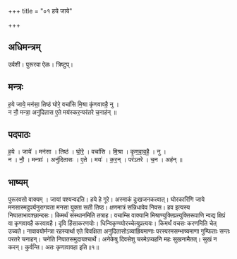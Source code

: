+++
title = "०१ हये जाये"

+++
## अधिमन्त्रम्
उर्वशी। पुरूरवा ऐळः। त्रिष्टुप्।

## मन्त्रः
ह॒ये जाये॒ मन॑सा॒ तिष्ठ॑ घोरे॒ वचां॑सि मि॒श्रा कृ॑णवावहै॒ नु ।  
न नौ॒ मन्त्रा॒ अनु॑दितास ए॒ते मय॑स्कर॒न्पर॑तरे च॒नाह॑न् ॥

## पदपाठः
ह॒ये । जाये॑ । मन॑सा । तिष्ठ॑ । घो॒रे॒ । वचां॑सि । मि॒श्रा । कृ॒ण॒वा॒व॒है॒ । नु ।  
न । नौ॒ । मन्त्राः॑ । अनु॑दितासः । ए॒ते । मयः॑ । क॒र॒न् । पर॑ऽतरे । च॒न । अह॑न् ॥

## भाष्यम्
पुरूरवसो वाक्यम् । जायां पश्यन्वदति। हये हे गूरे। अस्माकं दुःखजनकत्वात्। घोरकारिणि जाये मनसास्मदुपर्यनुरागवता मनसा युक्ता सती तिष्ठ। क्षणमात्रं सन्निधावेव निवस। हव इत्यस्य निघाताभावश्छान्दसः। किमर्थं संस्थानमिति तत्राह। वचाम्सि वाक्यानि मिश्राण्युक्तिप्रत्युक्तिरूपाणि न्वद्य क्षिप्रं वा कृणवावहै करवावहै। दृवि हिंसाकरणयोः। धिन्विकृण्व्योरच्चेत्युप्रत्ययः। किमर्थं वचसः करणमिति चेत् उच्यते। नावावयोर्मन्त्रा रहस्यार्था एते विवक्षिता अनुदितासोऽव्याह्रियमाणाः परस्परमसम्भाष्यमाणा गुम्फिताः सन्तः परतरे चनाहन्। चनेति निपातसमुदायश्चार्थे। अनेकेषु दिवसेशु चरमेऽप्यहनि महः सुखनामैतत्। सुखं न करन्। कुर्वन्ति। अतः कृणावावहा इति॥१॥